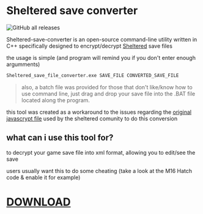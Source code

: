 # Sheltered save converter

![GitHub all releases](https://img.shields.io/github/downloads/israpps/Sheltered-save-converter/total?style=for-the-badge)

Sheltered-save-converter is an open-source command-line utility written in C++ specifically designed to encrypt/decrypt [Sheltered](https://en.wikipedia.org/wiki/Sheltered_(video_game)) save files


the usage is simple (and program will remind you if you don't enter enough argumments)
```cmd
Sheltered_save_file_converter.exe SAVE_FILE CONVERTED_SAVE_FILE
```
> also, a batch file was provided for those that don't like/know how to use command line, just drag and drop your save file into the .BAT file located along the program.


this tool was created as a workaround to the issues regarding the [original javascrypt file](https://jsfiddle.net/mjnpr2ac/18/) used by the sheltered comunity to do this conversion




## what can i use this tool for?
to decrypt your game save file into xml format, allowing you to edit/see the save 

users usually want this to do some cheating (take a look at the M16 Hatch code & enable it for example)


# [DOWNLOAD](https://github.com/israpps/Sheltered-save-converter/releases/latest)
